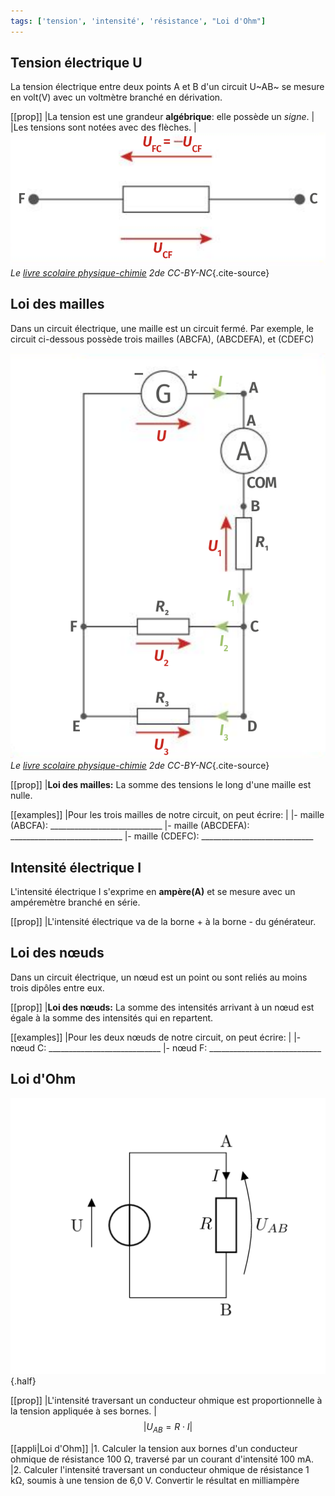 ```yaml
---
tags: ['tension', 'intensité', 'résistance', "Loi d'Ohm"]
---
```


<!--
BO 2019
Loi des nœuds.
Loi des mailles.
Exploiter la loi des mailles et la loi des nœuds dans un circuit électrique comportant au plus deux mailles.
Mesurer une tension et une intensité.
Caractéristique tension-courant d’un dipôle.
Résistance et systèmes à comportement de type ohmique.
Loi d’Ohm.
Exploiter la caractéristique d’un dipôle électrique : point de fonctionnement,
modélisation par une relation U = f(I) ou I = g(U).
Utiliser la loi d’Ohm.
Représenter et exploiter
la caractéristique d’un dipôle.
Capacités numériques : représenter un nuage de points associé à la
caractéristique d’un dipôle et modéliser la caractéristique de ce dipôle à l’aide d’un langage de
programmation.
Capacité mathématique : identifier une situation de proportionnalité.
Capteurs
électriques.
Citer des exemples de capteurs présents dans les objets de la vie quotidienne.
Mesurer
une grandeur physique à l’aide d’un capteur électrique résistif.
Produire et utiliser une courbe
d’étalonnage reliant la résistance d’un système avec une grandeur d’intérêt (température, pression,
intensité lumineuse, etc.).
Utiliser un dispositif avec microcontrôleur et capteur.
 -->

## Tension électrique U

La tension électrique entre deux points A et B d'un circuit U~AB~ se mesure en volt(V) avec un
voltmètre branché en dérivation.

[[prop]]
|La tension est une grandeur **algébrique**: elle possède un _signe_.
|
|Les tensions sont notées avec des flèches.
|![fleche-tension.png](./images/fleche-tension.png)_Le [livre scolaire physique-chimie](https://www.lelivrescolaire.fr/lycee/physique-chimie) 2de CC-BY-NC_{.cite-source}

## Loi des mailles

Dans un circuit électrique, une maille est un circuit fermé. Par exemple, le circuit ci-dessous
possède trois mailles (ABCFA), (ABCDEFA), et (CDEFC)

![Circuit modèle](./images/circuit-modele.png)_Le [livre scolaire physique-chimie](https://www.lelivrescolaire.fr/lycee/physique-chimie) 2de CC-BY-NC_{.cite-source}

[[prop]]
|**Loi des mailles:** La somme des tensions le long d'une maille est nulle.

[[examples]]
|Pour les trois mailles de notre circuit, on peut écrire:
|
|- maille (ABCFA): \_\_\_\_\_\_\_\_\_\_\_\_\_\_\_\_\_\_\_\_\_\_\_\_\_\_\_\_
|- maille (ABCDEFA): \_\_\_\_\_\_\_\_\_\_\_\_\_\_\_\_\_\_\_\_\_\_\_\_\_\_\_\_
|- maille (CDEFC): \_\_\_\_\_\_\_\_\_\_\_\_\_\_\_\_\_\_\_\_\_\_\_\_\_\_\_\_

## Intensité électrique I

L'intensité électrique I s'exprime en **ampère(A)** et se mesure avec un ampéremètre branché en série.

[[prop]]
|L'intensité électrique va de la borne + à la borne - du générateur.

## Loi des nœuds

Dans un circuit électrique, un nœud est un point ou sont reliés au moins trois dipôles entre eux.

[[prop]]
|**Loi des nœuds:** La somme des intensités arrivant à un nœud est égale à la somme des intensités qui en repartent.

[[examples]]
|Pour les deux nœuds de notre circuit, on peut écrire:
|
|- nœud C: \_\_\_\_\_\_\_\_\_\_\_\_\_\_\_\_\_\_\_\_\_\_\_\_\_\_\_\_
|- nœud F: \_\_\_\_\_\_\_\_\_\_\_\_\_\_\_\_\_\_\_\_\_\_\_\_\_\_\_\_

## Loi d'Ohm
![circuit loi d'Ohm](./images/loi-ohm.png){.half}

[[prop]]
|L'intensité traversant un conducteur ohmique est proportionnelle à la tension appliquée à ses bornes.
|$$
|U_{AB}=R\cdot I
|$$

[[appli|Loi d'Ohm]]
|1. Calculer la tension aux bornes d'un conducteur ohmique de résistance 100 Ω, traversé par un courant d'intensité 100 mA.
|2. Calculer l'intensité traversant un conducteur ohmique de résistance 1 kΩ, soumis à une tension de 6,0 V. Convertir le résultat en milliampère